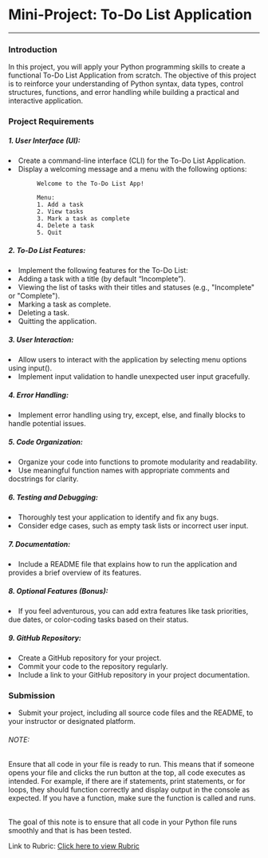 <h1>Mini-Project: To-Do List Application</h1>
<hr>

<h3>Introduction</h3>

In this project, you will apply your Python programming skills to create a functional To-Do List Application from scratch. The objective of this project is to reinforce your understanding of Python syntax, data types, control structures, functions, and error handling while building a practical and interactive application.

<h3>Project Requirements</h3>

<h5>1. User Interface (UI):</h5>

<li>Create a command-line interface (CLI) for the To-Do List Application.</li>
<li>Display a welcoming message and a menu with the following options:</li>

```
        Welcome to the To-Do List App!

        Menu:
        1. Add a task
        2. View tasks
        3. Mark a task as complete
        4. Delete a task
        5. Quit
```
<h5>2. To-Do List Features:</h5>

<li>Implement the following features for the To-Do List:</li>
<li>Adding a task with a title (by default “Incomplete”).</li>
<li>Viewing the list of tasks with their titles and statuses (e.g., "Incomplete" or "Complete").</li>
<li>Marking a task as complete.</li>
<li>Deleting a task.</li>
<li>Quitting the application.</li>

<h5>3. User Interaction:</h5>

<li>Allow users to interact with the application by selecting menu options using input().</li>
<li>Implement input validation to handle unexpected user input gracefully.</li>

<h5>4. Error Handling:</h5>

<li>Implement error handling using try, except, else, and finally blocks to handle potential issues.</li>

<h5>5. Code Organization:</h5>

<li>Organize your code into functions to promote modularity and readability.</li>
<li>Use meaningful function names with appropriate comments and docstrings for clarity.</li>

<h5>6. Testing and Debugging:</h5>

<li>Thoroughly test your application to identify and fix any bugs.</li>
<li>Consider edge cases, such as empty task lists or incorrect user input.</li>

<h5>7. Documentation:</h5>

<li>Include a README file that explains how to run the application and provides a brief overview of its features.</li>

<h5>8. Optional Features (Bonus):</h5>

<li>If you feel adventurous, you can add extra features like task priorities, due dates, or color-coding tasks based on their status.</li>

<h5>9. GitHub Repository:</h5>

<li>Create a GitHub repository for your project.</li>
<li>Commit your code to the repository regularly.</li>
<li>Include a link to your GitHub repository in your project documentation.</li>

<h3>Submission</h3>

<li>Submit your project, including all source code files and the README, to your instructor or designated platform.</li>

<h6>NOTE:</h6> Ensure that all code in your file is ready to run. This means that if someone opens your file and clicks the run button at the top, all code executes as intended. For example, if there are if statements, print statements, or for loops, they should function correctly and display output in the console as expected. If you have a function, make sure the function is called and runs.
<br><br>

The goal of this note is to ensure that all code in your Python file runs smoothly and that is has been tested.

Link to Rubric: <a href="https://codingtemple.notion.site/Module-2-Mini-Project-43961ffc48f841099e638bac600b2b88">Click here to view Rubric</a>